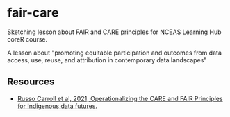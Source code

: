 # fair-care

Sketching lesson about FAIR and CARE principles for NCEAS Learning Hub coreR course.

A lesson about "promoting equitable participation and outcomes from data access, use, reuse, and attribution in contemporary data landscapes"

## Resources
- [Russo Carroll et al, 2021, Operationalizing the CARE and FAIR Principles for Indigenous data futures.](https://www.nature.com/articles/s41597-021-00892-0)

